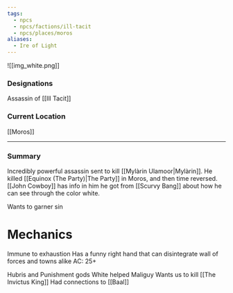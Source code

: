 ```yaml
---
tags:
  - npcs
  - npcs/factions/ill-tacit
  - npcs/places/moros
aliases:
  - Ire of Light
---
```

![[img_white.png]]

### Designations
Assassin of [[Ill Tacit]]

### Current Location
[[Moros]]

___
### Summary
Incredibly powerful assassin sent to kill [[Mylàrin Ulamoor|Mylàrin]].
He killed [[Equinox (The Party)|The Party]] in Moros, and then time reversed.
[[John Cowboy]] has info in him he got from [[Scurvy Bang]] about how he can see through the color white.

Wants to garner sin
# Mechanics
Immune to exhaustion
Has a funny right hand that can disintegrate wall of forces and towns alike
AC: 25+

Hubris and Punishment gods
White helped Maliguy
Wants us to kill [[The Invictus King]]
Had connections to [[Baal]]